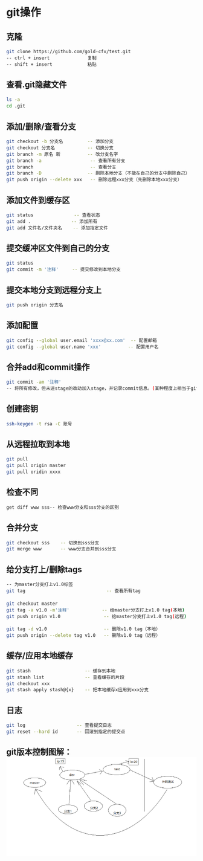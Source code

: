 # git操作

## 克隆

```bash
git clone https://github.com/gold-cfx/test.git
-- ctrl + insert              复制
-- shift + insert             粘贴
```

## 查看.git隐藏文件

```bash
ls -a
cd .git
```

## 添加/删除/查看分支

```bash
git checkout -b 分支名  	    -- 添加分支
git checkout 分支名 	        -- 切换分支
git branch -m 原名 新          -- 改分支名字
git branch -a                  -- 查看所有分支
git branch                     -- 查看分支
git branch -D  		   	      -- 删除本地分支（不能在自己的分支中删除自己）
git push origin --delete xxx   -- 删除远程xxx分支（先删除本地xxx分支）
```

## 添加文件到缓存区

```bash
git status      		 -- 查看状态
git add .				-- 添加所有
git add 文件名/文件夹名    -- 添加指定文件 
```

## 提交缓冲区文件到自己的分支

```bash
git status 
git commit -m '注释'     -- 提交修改到本地分支
```

## 提交本地分支到远程分支上

```bash
git push origin 分支名
```

## 添加配置

```bash
git config --global user.email 'xxxx@xx.com'  -- 配置邮箱
git config --global user.name 'xxx'			 -- 配置用户名
```

## 合并add和commit操作

```bash
git commit -am '注释'
-- 将所有修改，但未进stage的改动加入stage，并记录commit信息。(某种程度上相当于git add和git commit -m的组合技，前提是被改动文件已经是tracked)
```

## 创建密钥

```bash
ssh-keygen -t rsa -C 账号
```

## 从远程拉取到本地

```bash
git pull
git pull origin master
git pull oridin xxxx
```

## 检查不同

```bash
get diff www sss-- 检查www分支和sss分支的区别
```

## 合并分支

```bash
git checkout sss    -- 切换到sss分支
git merge www       -- www分支合并到sss分支
```

## 给分支打上/删除tags

```bash
-- 为master分支打上v1.0标签
git tag                              -- 查看所有tag

git checkout master
git tag -a v1.0 -m'注释'			  -- 给master分支打上v1.0 tag(本地)
git push origin v1.0                -- 给master分支打上v1.0 tag(远程)

git tag -d v1.0                     -- 删除v1.0 tag（本地）
git push origin --delete tag v1.0   -- 删除v1.0 tag（远程）
```

## 缓存/应用本地缓存

```bash
git stash                    -- 缓存到本地
git stash list               -- 查看缓存的片段
git checkout xxx
git stash apply stash@{x}    -- 把本地缓存x应用到xxx分支
```

## 日志

```bash
git log                   -- 查看提交日志
git reset --hard id       -- 回滚到指定的提交点
```

## git版本控制图解：![-](.\markdownlocalfile\8-1.png)






